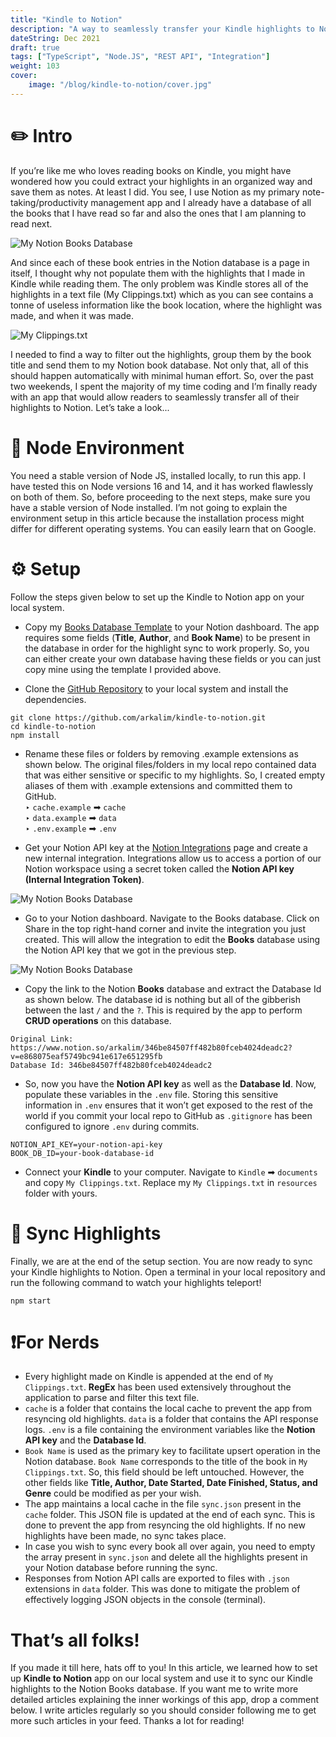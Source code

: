 ```yaml
---
title: "Kindle to Notion"
description: "A way to seamlessly transfer your Kindle highlights to Notion Database!"
dateString: Dec 2021
draft: true
tags: ["TypeScript", "Node.JS", "REST API", "Integration"]
weight: 103
cover:
    image: "/blog/kindle-to-notion/cover.jpg"
---
```


# ✏️ Intro
If you’re like me who loves reading books on Kindle, you might have wondered how you could extract your highlights in an organized way and save them as notes. At least I did. You see, I use Notion as my primary note-taking/productivity management app and I already have a database of all the books that I have read so far and also the ones that I am planning to read next.

![My Notion Books Database](/blog/kindle-to-notion/img1.jpg)

And since each of these book entries in the Notion database is a page in itself, I thought why not populate them with the highlights that I made in Kindle while reading them. The only problem was Kindle stores all of the highlights in a text file (My Clippings.txt) which as you can see contains a tonne of useless information like the book location, where the highlight was made, and when it was made.

![My Clippings.txt](/blog/kindle-to-notion/img2.jpg)

I needed to find a way to filter out the highlights, group them by the book title and send them to my Notion book database. Not only that, all of this should happen automatically with minimal human effort. So, over the past two weekends, I spent the majority of my time coding and I’m finally ready with an app that would allow readers to seamlessly transfer all of their highlights to Notion. Let’s take a look...

# 🤖 Node Environment
You need a stable version of Node JS, installed locally, to run this app. I have tested this on Node versions 16 and 14, and it has worked flawlessly on both of them. So, before proceeding to the next steps, make sure you have a stable version of Node installed. I’m not going to explain the environment setup in this article because the installation process might differ for different operating systems. You can easily learn that on Google.

# ⚙️ Setup
Follow the steps given below to set up the Kindle to Notion app on your local system.

- Copy my [Books Database Template](https://arkalim.notion.site/346be84507ff482b80fceb4024deadc2?v=e868075eaf5749bc941e617e651295fb) to your Notion dashboard. The app requires some fields (**Title**, **Author**, and **Book Name**) to be present in the database in order for the highlight sync to work properly. So, you can either create your own database having these fields or you can just copy mine using the template I provided above.

- Clone the [GitHub Repository](https://github.com/arkalim/kindle-to-notion) to your local system and install the dependencies.
```
git clone https://github.com/arkalim/kindle-to-notion.git
cd kindle-to-notion
npm install
```

- Rename these files or folders by removing .example extensions as shown below. The original files/folders in my local repo contained data that was either sensitive or specific to my highlights. So, I created empty aliases of them with .example extensions and committed them to GitHub.<br>
‣ `cache.example` ➡ `cache`<br>
‣ `data.example` ➡ `data`<br>
‣ `.env.example` ➡ `.env`<br>

- Get your Notion API key at the [Notion Integrations](https://www.notion.so/my-integrations) page and create a new internal integration. Integrations allow us to access a portion of our Notion workspace using a secret token called the **Notion API key (Internal Integration Token)**.

![My Notion Books Database](/blog/kindle-to-notion/img3.jpg)

- Go to your Notion dashboard. Navigate to the Books database. Click on Share in the top right-hand corner and invite the integration you just created. This will allow the integration to edit the **Books** database using the Notion API key that we got in the previous step.

![My Notion Books Database](/blog/kindle-to-notion/img4.jpg)

- Copy the link to the Notion **Books** database and extract the Database Id as shown below. The database id is nothing but all of the gibberish between the last `/` and the `?`. This is required by the app to perform **CRUD operations** on this database.
```
Original Link: https://www.notion.so/arkalim/346be84507ff482b80fceb4024deadc2?v=e868075eaf5749bc941e617e651295fb
Database Id: 346be84507ff482b80fceb4024deadc2
```

- So, now you have the **Notion API key** as well as the **Database Id**. Now, populate these variables in the `.env` file. Storing this sensitive information in `.env` ensures that it won’t get exposed to the rest of the world if you commit your local repo to GitHub as `.gitignore` has been configured to ignore `.env` during commits.
```
NOTION_API_KEY=your-notion-api-key
BOOK_DB_ID=your-book-database-id
```

- Connect your **Kindle** to your computer. Navigate to `Kindle` ➡ `documents` and copy `My Clippings.txt`. Replace my `My Clippings.txt` in `resources` folder with yours.

# 🔁 Sync Highlights
Finally, we are at the end of the setup section. You are now ready to sync your Kindle highlights to Notion. Open a terminal in your local repository and run the following command to watch your highlights teleport!
```
npm start
```

# ❗️For Nerds
- Every highlight made on Kindle is appended at the end of `My Clippings.txt`. **RegEx** has been used extensively throughout the application to parse and filter this text file.
- `cache` is a folder that contains the local cache to prevent the app from resyncing old highlights. `data` is a folder that contains the API response logs. `.env` is a file containing the environment variables like the **Notion API key** and the **Database Id**.
- `Book Name` is used as the primary key to facilitate upsert operation in the Notion database. `Book Name` corresponds to the title of the book in `My Clippings.txt`. So, this field should be left untouched. However, the other fields like **Title, Author, Date Started, Date Finished, Status, and Genre** could be modified as per your wish.
- The app maintains a local cache in the file `sync.json` present in the `cache` folder. This JSON file is updated at the end of each sync. This is done to prevent the app from resyncing the old highlights. If no new highlights have been made, no sync takes place.
- In case you wish to sync every book all over again, you need to empty the array present in `sync.json` and delete all the highlights present in your Notion database before running the sync.
- Responses from Notion API calls are exported to files with `.json` extensions in `data` folder. This was done to mitigate the problem of effectively logging JSON objects in the console (terminal).

# That’s all folks!
If you made it till here, hats off to you! In this article, we learned how to set up **Kindle to Notion** app on our local system and use it to sync our Kindle highlights to the Notion Books database. If you want me to write more detailed articles explaining the inner workings of this app, drop a comment below. I write articles regularly so you should consider following me to get more such articles in your feed. Thanks a lot for reading!